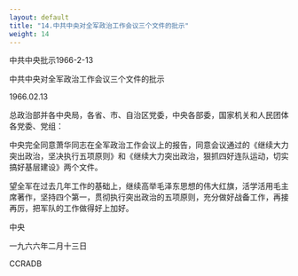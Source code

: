 ```yaml
---
layout: default
title: "14.中共中央对全军政治工作会议三个文件的批示"
weight: 14
---
```


中共中央批示1966-2-13

中共中央对全军政治工作会议三个文件的批示

1966.02.13

总政治部并各中央局，各省、市、自治区党委，中央各部委，国家机关和人民团体各党委、党组：

中央完全同意萧华同志在全军政治工作会议上的报告，同意会议通过的《继续大力突出政治，坚决执行五项原则》和《继续大力突出政治，狠抓四好连队运动，切实搞好基层建设》两个文件。

望全军在过去几年工作的基础上，继续高举毛泽东思想的伟大红旗，活学活用毛主席著作，坚持四个第一，贯彻执行突出政治的五项原则，充分做好战备工作，再接再厉，把军队的工作做得好上加好。

中央

一九六六年二月十三日

CCRADB

